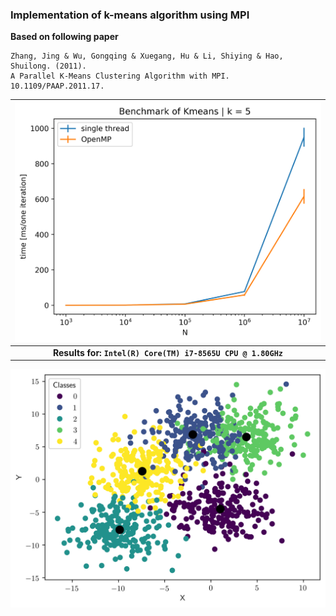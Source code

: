 ### Implementation of k-means algorithm using MPI

**Based on following paper**

    Zhang, Jing & Wu, Gongqing & Xuegang, Hu & Li, Shiying & Hao, Shuilong. (2011).
    A Parallel K-Means Clustering Algorithm with MPI. 10.1109/PAAP.2011.17.

| ![figures/benchmark_lenovo.png](figures/benchmark_lenovo.png) |
| :-----------------------------------------------------------: |
|  **Results for: `Intel(R) Core(TM) i7-8565U CPU @ 1.80GHz`**  |

![example](figures/kmeans-example.png)
